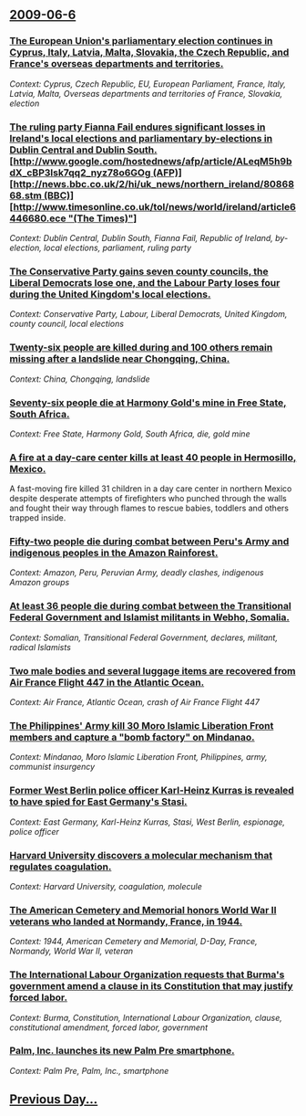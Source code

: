 ## [2009-06-6](/news/2009/06/6/index.md)

### [ The European Union's parliamentary election continues in Cyprus, Italy, Latvia, Malta, Slovakia, the Czech Republic, and France's overseas departments and territories. ](/news/2009/06/6/the-european-union-s-parliamentary-election-continues-in-cyprus-italy-latvia-malta-slovakia-the-czech-republic-and-france-s-overseas.md)
_Context: Cyprus, Czech Republic, EU, European Parliament, France, Italy, Latvia, Malta, Overseas departments and territories of France, Slovakia, election_

### [ The ruling party Fianna Fail endures significant losses in Ireland's local elections and parliamentary by-elections in Dublin Central and Dublin South. [http://www.google.com/hostednews/afp/article/ALeqM5h9bdX_cBP3lsk7qq2_nyz78o6GOg (AFP)] [http://news.bbc.co.uk/2/hi/uk_news/northern_ireland/8086868.stm (BBC)] [http://www.timesonline.co.uk/tol/news/world/ireland/article6446680.ece "(The Times)"]](/news/2009/06/6/the-ruling-party-fianna-fa-il-endures-significant-losses-in-ireland-s-local-elections-and-parliamentary-by-elections-in-dublin-central-and.md)
_Context: Dublin Central, Dublin South, Fianna Fail, Republic of Ireland, by-election, local elections, parliament, ruling party_

### [ The Conservative Party gains seven county councils, the Liberal Democrats lose one, and the Labour Party loses four during the United Kingdom's local elections. ](/news/2009/06/6/the-conservative-party-gains-seven-county-councils-the-liberal-democrats-lose-one-and-the-labour-party-loses-four-during-the-united-kingd.md)
_Context: Conservative Party, Labour, Liberal Democrats, United Kingdom, county council, local elections_

### [ Twenty-six people are killed during and 100 others remain missing after a landslide near Chongqing, China. ](/news/2009/06/6/twenty-six-people-are-killed-during-and-100-others-remain-missing-after-a-landslide-near-chongqing-china.md)
_Context: China, Chongqing, landslide_

### [ Seventy-six people die at Harmony Gold's mine in Free State, South Africa. ](/news/2009/06/6/seventy-six-people-die-at-harmony-gold-s-mine-in-free-state-south-africa.md)
_Context: Free State, Harmony Gold, South Africa, die, gold mine_

### [ A fire at a day-care center kills at least 40 people in Hermosillo, Mexico. ](/news/2009/06/6/a-fire-at-a-day-care-center-kills-at-least-40-people-in-hermosillo-mexico.md)
A fast-moving fire killed 31 children in a day care center in northern Mexico despite desperate attempts of firefighters who punched through the walls and fought their way through flames to rescue babies, toddlers and others trapped inside.

### [ Fifty-two people die during combat between Peru's Army and indigenous peoples in the Amazon Rainforest. ](/news/2009/06/6/fifty-two-people-die-during-combat-between-peru-s-army-and-indigenous-peoples-in-the-amazon-rainforest.md)
_Context: Amazon, Peru, Peruvian Army, deadly clashes, indigenous Amazon groups_

### [ At least 36 people die during combat between the Transitional Federal Government and Islamist militants in Webho, Somalia. ](/news/2009/06/6/at-least-36-people-die-during-combat-between-the-transitional-federal-government-and-islamist-militants-in-webho-somalia.md)
_Context: Somalian, Transitional Federal Government, declares, militant, radical Islamists_

### [ Two male bodies and several luggage items are recovered from Air France Flight 447 in the Atlantic Ocean. ](/news/2009/06/6/two-male-bodies-and-several-luggage-items-are-recovered-from-air-france-flight-447-in-the-atlantic-ocean.md)
_Context: Air France, Atlantic Ocean, crash of Air France Flight 447_

### [ The Philippines' Army kill 30 Moro Islamic Liberation Front members and capture a "bomb factory" on Mindanao. ](/news/2009/06/6/the-philippines-army-kill-30-moro-islamic-liberation-front-members-and-capture-a-bomb-factory-on-mindanao.md)
_Context: Mindanao, Moro Islamic Liberation Front, Philippines, army, communist insurgency_

### [ Former West Berlin police officer Karl-Heinz Kurras is revealed to have spied for East Germany's Stasi. ](/news/2009/06/6/former-west-berlin-police-officer-karl-heinz-kurras-is-revealed-to-have-spied-for-east-germany-s-stasi.md)
_Context: East Germany, Karl-Heinz Kurras, Stasi, West Berlin, espionage, police officer_

### [ Harvard University discovers a molecular mechanism that regulates coagulation. ](/news/2009/06/6/harvard-university-discovers-a-molecular-mechanism-that-regulates-coagulation.md)
_Context: Harvard University, coagulation, molecule_

### [ The American Cemetery and Memorial honors World War II veterans who landed at Normandy, France, in 1944. ](/news/2009/06/6/the-american-cemetery-and-memorial-honors-world-war-ii-veterans-who-landed-at-normandy-france-in-1944.md)
_Context: 1944, American Cemetery and Memorial, D-Day, France, Normandy, World War II, veteran_

### [ The International Labour Organization requests that Burma's government amend a clause in its Constitution that may justify forced labor. ](/news/2009/06/6/the-international-labour-organization-requests-that-burma-s-government-amend-a-clause-in-its-constitution-that-may-justify-forced-labor.md)
_Context: Burma, Constitution, International Labour Organization, clause, constitutional amendment, forced labor, government_

### [ Palm, Inc. launches its new Palm Pre smartphone. ](/news/2009/06/6/palm-inc-launches-its-new-palm-pre-smartphone.md)
_Context: Palm Pre, Palm, Inc., smartphone_

## [Previous Day...](/news/2009/06/5/index.md)

